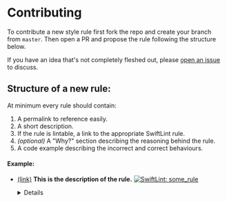 # Contributing

To contribute a new style rule first fork the repo and create your branch from `master`. Then open a PR and propose the rule following the structure below.

If you have an idea that's not completely fleshed out, please [open an issue](https://github.com/airbnb/swift/issues/new) to discuss.

## Structure of a new rule:

At minimum every rule should contain:

1. A permalink to reference easily.
1. A short description.
1. If the rule is lintable, a link to the appropriate SwiftLint rule.
1. _(optional)_ A "Why?" section describing the reasoning behind the rule.
1. A code example describing the incorrect and correct behaviours.

#### Example:

* <a id='an-id'></a><a href='#an-id'>(link)</a>
**This is the description of the rule.** [![SwiftLint: some_rule](https://img.shields.io/badge/SwiftLint-some__rule-008489.svg)](https://github.com/realm/SwiftLint/blob/master/Rules.md#some_rule)

  <details>

  #### Why?
  This is an explanation of why this rule is needed.

  ```swift
  // WRONG
  func someIncorrectCode {}

  // GOOD
  func someGoodCode {}
  ```

  </details>
